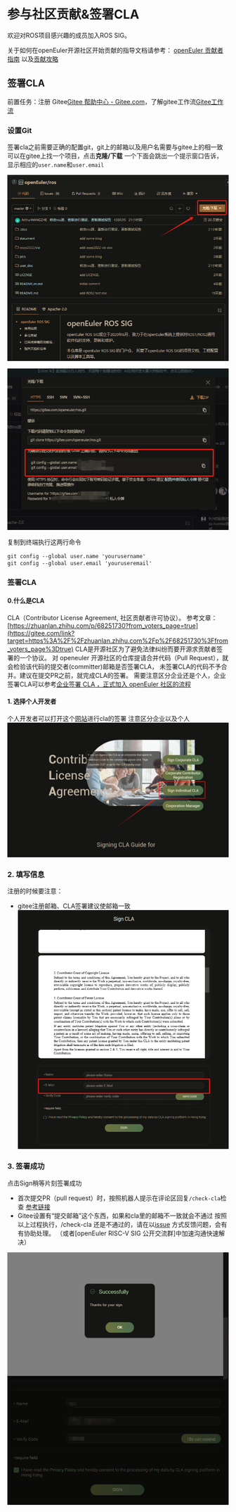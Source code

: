 # 参与社区贡献&签署CLA

欢迎对ROS项目感兴趣的成员加入ROS SIG。

关于如何在openEuler开源社区开始贡献的指导文档请参考： [openEuler 贡献者指南](https://gitee.com/openeuler/community/blob/master/zh/contributors/README.md ) 以及[贡献攻略](https://www.openeuler.org/zh/community/contribution/) 

## 签署CLA

前置任务：注册 Gitee[Gitee 帮助中心 - Gitee.com](https://gitee.com/help#article-header0)，了解gitee工作流[Gitee工作流](https://gitee.com/openeuler/community/blob/master/zh/contributors/Gitee-workflow.md)

### 设置Git

签署cla之前需要正确的配置git，git上的邮箱以及用户名需要与gitee上的相一致
可以在gitee上找一个项目，点击**克隆/下载** 一个下面会跳出一个提示窗口告诉，显示相应的`user.name`和`user.email`

![img.png](image/img.png)

![img_1.png](image/img_1.png)

复制到终端执行这两行命令
```
git config --global user.name 'yourusername' 
git config --global user.email 'youruseremail'
```

### 签署CLA

#### 0.什么是CLA

CLA（Contributor License Agreement, 社区贡献者许可协议）。
参考文章：[https://zhuanlan.zhihu.com/p/68251730?from_voters_page=true](https://gitee.com/link?target=https%3A%2F%2Fzhuanlan.zhihu.com%2Fp%2F68251730%3Ffrom_voters_page%3Dtrue)
CLA是开源社区为了避免法律纠纷而要开源求贡献者签署的一个协议。
对 openeuler 开源社区的仓库提请合并代码（Pull Request），就会检验该代码的提交者(committer)邮箱是否签署CLA， 未签署CLA的代码不予合并。建议在提交PR之前，就完成CLA的签署。
需要注意区分企业还是个人，企业签署CLA可以参考[企业签署 CLA ，正式加入 openEuler 社区的流程](https://www.openeuler.org/zh/blog/2022-11-25-cla/CLA%E7%AD%BE%E7%BD%B2%E6%B5%81%E7%A8%8B.html)

#### 1. 选择个人开发者

个人开发者可以打开这个[网站](https://clasign.osinfra.cn/sign/gitee_openeuler-1611298811283968340)进行cla的签署
注意区分企业以及个人
![img_2.png](image/img_2.png)

### 2. 填写信息
注册的时候要注意：
- gitee注册邮箱、CLA签署建议使邮箱一致
![img_3.png](image/img_3.png)

### 3. 签署成功
点击Sign稍等片刻签署成功
- 首次提交PR（pull request）时，按照机器人提示在评论区回复`/check-cla`检查 [参考链接](https://gitee.com/openeuler/RISC-V/pulls/39)
- Gitee设置有“提交邮箱”这个东西，如果和cla里的邮箱不一致就会不通过
按照以上过程执行，/check-cla 还是不通过的，请在以[issue](https://gitee.com/openeuler/RISC-V/issues) 方式反馈问题，会有有协助处理。 （或者[openEuler RISC-V SIG 公开交流群]中加速沟通快速解决）

![img_4.png](image/img_4.png)